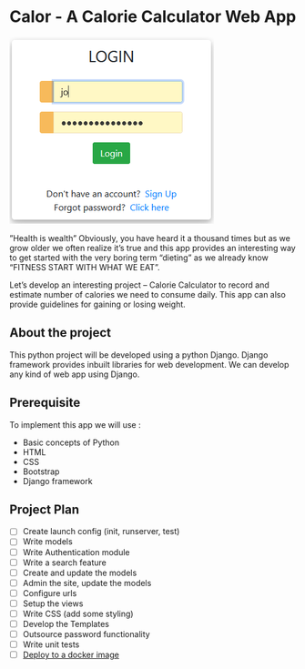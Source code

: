 # Calor - A Calorie Calculator Web App

![img.png](img.png)

”Health is wealth” Obviously, you have heard it a thousand times but as we grow
older we often realize it’s true and this app provides an interesting way to get
started with the very boring term “dieting” as we already know “FITNESS START
WITH WHAT WE EAT”.

Let’s develop an interesting project – Calorie Calculator to record and estimate
number of calories we need to consume daily. This app can also provide
guidelines for gaining or losing weight.

## About the project

This python project will be developed using a python Django. Django 
framework provides inbuilt libraries for web development. We can develop any 
kind of web app using Django.

## Prerequisite

To implement this app we will use :

- Basic concepts of Python
- HTML
- CSS
- Bootstrap
- Django framework

## Project Plan

- [ ] Create launch config (init, runserver, test)
- [ ] Write models
- [ ] Write Authentication module
- [ ] Write a search feature
- [ ] Create and update the models
- [ ] Admin the site, update the models
- [ ] Configure urls
- [ ] Setup the views
- [ ] Write CSS (add some styling)
- [ ] Develop the Templates
- [ ] Outsource password functionality
- [ ] Write unit tests
- [ ] [Deploy to a docker image](https://blog.logrocket.com/dockerizing-a-django-app/)
